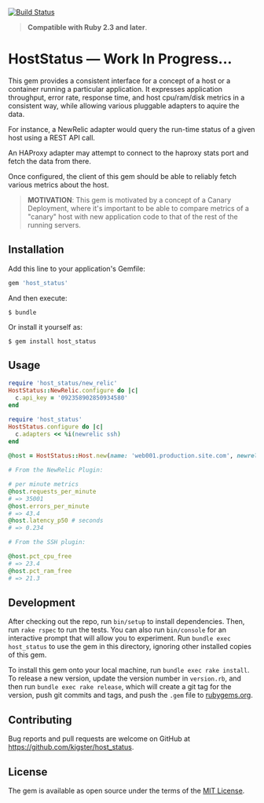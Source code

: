 [![Build Status](https://travis-ci.org/kigster/host_status.svg?branch=master)](https://travis-ci.org/kigster/host_status)

> **Compatible with Ruby 2.3 and later**.

# HostStatus — Work In Progress...

This gem provides a consistent interface for a concept of a host or a container running a particular application. It expresses application throughput, error rate, response time, and host cpu/ram/disk metrics in a consistent way, while allowing various pluggable adapters to aquire the data.

For instance, a NewRelic adapter would query the run-time status of a given host using a REST API call. 

An HAProxy adapter may attempt to connect to the haproxy stats port and fetch the data from there.

Once configured, the client of this gem should be able to reliably fetch various metrics about the host. 

> **MOTIVATION**: This gem is motivated by a concept of a Canary Deployment, where it's important to be able to compare metrics of a "canary" host with new application code to that of the rest of the running servers.


## Installation

Add this line to your application's Gemfile:

```ruby
gem 'host_status'
```

And then execute:

    $ bundle

Or install it yourself as:

    $ gem install host_status

## Usage

```ruby
require 'host_status/new_relic'
HostStatus::NewRelic.configure do |c|
  c.api_key = '092358902850934580'
end

require 'host_status'
HostStatus.configure do |c|
  c.adapters << %i(newrelic ssh)
end
    
@host = HostStatus::Host.new(name: 'web001.production.site.com', newrelic: { host_id: 1235, app_id: 3234 })

# From the NewRelic Plugin:

# per minute metrics
@host.requests_per_minute 
# => 35001
@host.errors_per_minute
# => 43.4
@host.latency_p50 # seconds
# => 0.234 

# From the SSH plugin:

@host.pct_cpu_free
# => 23.4
@host.pct_ram_free
# => 21.3


```   

## Development

After checking out the repo, run `bin/setup` to install dependencies. Then, run `rake rspec` to run the tests. You can also run `bin/console` for an interactive prompt that will allow you to experiment. Run `bundle exec host_status` to use the gem in this directory, ignoring other installed copies of this gem.

To install this gem onto your local machine, run `bundle exec rake install`. To release a new version, 
update the version number in `version.rb`, and then run `bundle exec rake release`, which will create a git tag for the version, push git commits and tags, and push the `.gem` file to [rubygems.org](https://rubygems.org).

## Contributing

Bug reports and pull requests are welcome on GitHub at https://github.com/kigster/host_status.


## License

The gem is available as open source under the terms of the [MIT License](http://opensource.org/licenses/MIT).


